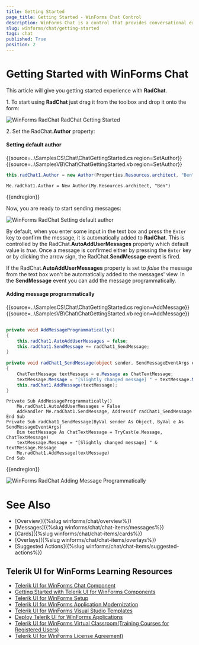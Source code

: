 ```yaml
---
title: Getting Started
page_title: Getting Started - WinForms Chat Control
description: WinForms Chat is a control that provides conversational experience
slug: winforms/chat/getting-started 
tags: chat
published: True
position: 2 
---
```


# Getting Started with WinForms Chat

This article will give you getting started experience with **RadChat**. 

1\. To start using **RadChat** just drag it from the toolbox and drop it onto the form:

![WinForms RadChat RadChat Getting Started](images/chat-items-getting-started001.png) 

2\. Set the RadChat.**Author** property: 

#### Setting default author

{{source=..\SamplesCS\Chat\ChatGettingStarted.cs region=SetAuthor}} 
{{source=..\SamplesVB\Chat\ChatGettingStarted.vb region=SetAuthor}}

````C#
this.radChat1.Author = new Author(Properties.Resources.architect, "Ben");

````
````VB.NET
Me.radChat1.Author = New Author(My.Resources.architect, "Ben")

```` 



{{endregion}}

Now, you are ready to start sending messages:

![WinForms RadChat Setting default author](images/chat-items-getting-started002.gif) 

By default, when you enter some input in the text box and press the `Enter` key to confirm the message, it is automatically added to **RadChat**. This is controlled by the RadChat.**AutoAddUserMessages** property which default value is *true*.  Once a message is confirmed either by pressing the `Enter` key or by clicking the arrow sign, the RadChat.**SendMessage** event is fired. 

If the RadChat.**AutoAddUserMessages** property is set to *false* the message from the text box won't be automatically added to the messages' view. In the **SendMessage** event you can add the message programmatically. 

#### Adding message programmatically

{{source=..\SamplesCS\Chat\ChatGettingStarted.cs region=AddMessage}} 
{{source=..\SamplesVB\Chat\ChatGettingStarted.vb region=AddMessage}}

````C#
        
private void AddMessageProgrammatically()
{
    this.radChat1.AutoAddUserMessages = false;
    this.radChat1.SendMessage += radChat1_SendMessage;
}
        
private void radChat1_SendMessage(object sender, SendMessageEventArgs e)
{
    ChatTextMessage textMessage = e.Message as ChatTextMessage;
    textMessage.Message = "[Slightly changed message] " + textMessage.Message;
    this.radChat1.AddMessage(textMessage);
}

````
````VB.NET
Private Sub AddMessageProgrammatically()
    Me.radChat1.AutoAddUserMessages = False
    AddHandler Me.radChat1.SendMessage, AddressOf radChat1_SendMessage
End Sub
Private Sub radChat1_SendMessage(ByVal sender As Object, ByVal e As SendMessageEventArgs)
    Dim textMessage As ChatTextMessage = TryCast(e.Message, ChatTextMessage)
    textMessage.Message = "[Slightly changed message] " & textMessage.Message
    Me.radChat1.AddMessage(textMessage)
End Sub

```` 


{{endregion}}

![WinForms RadChat Adding Message Programmatically](images/chat-items-getting-started003.gif) 

# See Also

* [Overview]({%slug winforms/chat/overview%})
* [Messages]({%slug winforms/chat/chat-items/messages%})
* [Cards]({%slug winforms/chat/chat-items/cards%})
* [Overlays]({%slug winforms/chat/chat-items/overlays%})
* [Suggested Actions]({%slug winforms/chat/chat-items/suggested-actions%})
 
        

## Telerik UI for WinForms Learning Resources
* [Telerik UI for WinForms Chat Component](https://www.telerik.com/products/winforms/chat.aspx)
* [Getting Started with Telerik UI for WinForms Components](https://docs.telerik.com/devtools/winforms/getting-started/first-steps)
* [Telerik UI for WinForms Setup](https://docs.telerik.com/devtools/winforms/installation-and-upgrades/installing-on-your-computer)
* [Telerik UI for WinForms Application Modernization](https://docs.telerik.com/devtools/winforms/winforms-converter/overview)
* [Telerik UI for WinForms Visual Studio Templates](https://docs.telerik.com/devtools/winforms/visual-studio-integration/visual-studio-templates)
* [Deploy Telerik UI for WinForms Applications](https://docs.telerik.com/devtools/winforms/deployment-and-distribution/application-deployment)
* [Telerik UI for WinForms Virtual Classroom(Training Courses for Registered Users)](https://learn.telerik.com/learn/course/external/view/elearning/17/telerik-ui-for-winforms)
* [Telerik UI for WinForms License Agreement)](https://www.telerik.com/purchase/license-agreement/winforms-dlw-s)

